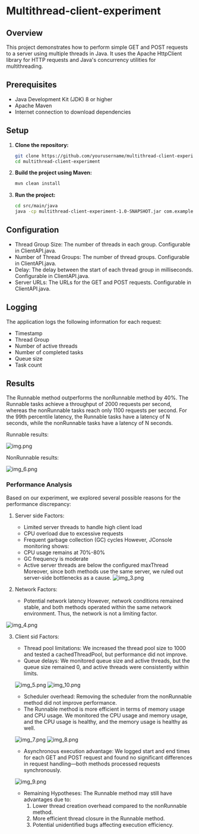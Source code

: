 # Multithread-client-experiment
## Overview
This project demonstrates how to perform simple GET and POST requests to a server using multiple threads in Java. It uses the Apache HttpClient library for HTTP requests and Java's concurrency utilities for multithreading.

## Prerequisites
- Java Development Kit (JDK) 8 or higher
- Apache Maven
- Internet connection to download dependencies

## Setup
1. **Clone the repository:**
   ```sh
   git clone https://github.com/yourusername/multithread-client-experiment.git
   cd multithread-client-experiment
   ```
2. **Build the project using Maven:**  
   ```sh
   mvn clean install
    ```
3. **Run the project:**  
   ```sh
   cd src/main/java
   java -cp multithread-client-experiment-1.0-SNAPSHOT.jar com.example.ClientAPI
   ```

## Configuration
- Thread Group Size: The number of threads in each group. Configurable in ClientAPI.java.
- Number of Thread Groups: The number of thread groups. Configurable in ClientAPI.java.
- Delay: The delay between the start of each thread group in milliseconds. Configurable in ClientAPI.java.
- Server URLs: The URLs for the GET and POST requests. Configurable in ClientAPI.java.

## Logging
The application logs the following information for each request:  
- Timestamp 
- Thread Group 
- Number of active threads 
- Number of completed tasks 
- Queue size 
- Task count

## Results
The Runnable method outperforms the nonRunnable method by 40%. The Runnable tasks achieve a throughput of 2000 requests 
per second, whereas the nonRunnable tasks reach only 1100 requests per second. For the 99th percentile latency, the 
Runnable tasks have a latency of N seconds, while the nonRunnable tasks have a latency of N seconds.

Runnable results:

![img.png](img.png)

NonRunnable results:

![img_6.png](img_6.png)

### Performance Analysis
Based on our experiment, we explored several possible reasons for the performance discrepancy:
1. Server side Factors:
    - Limited server threads to handle high client load
    - CPU overload due to excessive requests
    - Frequent garbage collection (GC) cycles
However, JConsole monitoring shows:
    - CPU usage remains at 70%-80%
    - GC frequency is moderate
    - Active server threads are below the configured maxThread
Moreover, since both methods use the same server, we ruled out server-side bottlenecks as a cause.
![img_3.png](img_3.png)
   
2. Network Factors:
    - Potential network latency
However, network conditions remained stable, and both methods operated within the same network environment.
Thus, the network is not a limiting factor.

![img_4.png](img_4.png)
   
3. Client sid Factors:
   - Thread pool limitations: We increased the thread pool size to 1000 and tested a cachedThreadPool, but performance did not improve.
   - Queue delays: We monitored queue size and active threads, but the queue size remained 0, and active threads were consistently within limits.
   
   ![img_5.png](img_5.png)
   ![img_10.png](img_10.png)
   - Scheduler overhead: Removing the scheduler from the nonRunnable method did not improve performance.
   - The Runnable method is more efficient in terms of memory usage and CPU usage.
    We monitored the CPU usage and memory usage, and the CPU usage is healthy, and the memory usage is healthy as well.
   
   ![img_7.png](img_7.png)
   ![img_8.png](img_8.png)
   
   - Asynchronous execution advantage: We logged start and end times for each GET and POST request and found no significant differences in request handling—both methods processed requests synchronously.
   
   ![img_9.png](img_9.png)

   - Remaining Hypotheses:
     The Runnable method may still have advantages due to:
     1. Lower thread creation overhead compared to the nonRunnable method.
     2. More efficient thread closure in the Runnable method.
     3. Potential unidentified bugs affecting execution efficiency.